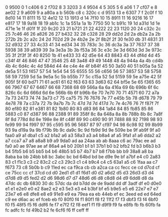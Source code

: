 0 9500 0
1 c406 6
2 f702 8
3 3203 3
4 9504 4
5 305 5
6 a06 1
7 cf07 e
8 ae02 2
9 a609 9
a a80a a
b 560b c8
c 320c c
d 9513 13
e 6307 7
f 2c0f f
10 8d10 14
11 8111 15
12 4e12 12
13 1913 d
14 7f10 10
15 8911 11
16 9216 16
17 e817 17
18 9a18 18
19 ab1c 1c
1a 551a 1a
1b 7750 50
1c b91c 19
1d a31d 1d
1e 471e 1e
1f d01f 1f
20 9c20 23
21 b721 21
22 4222 22
23 1120 20
24 c32c 2c
25 7c46 46
26 a826 26
27 b432 32
28 c328 28
29 dd2d 2d
2a db2a 2a
2b 272b 2b
2c a2c 24
2d 702d 29
2e 4b2e 2e
2f 8b2f 2f
30 fe30 db
31 4831 31
32 d932 27
33 4c33 41
34 ed34 34
35 783c 3c
36 dc3a 3a
37 7637 37
38 5938 38
39 a839 39
3a 3e3a 3b
3b f53a 36
3c e3c 3e
3d 663d 3d
3e 973c 35
3f 2f3f 3f
40 8250 1b
41 e433 33
42 d5e 64
43 8843 43
44 df4d 4d
45 c34f 4f
46 846 47
47 3546 25
48 3a48 49
49 1448 48
4a 944a 4a
4b cd4b 4b
4c 6d4c 4c
4d 584d 44
4e c4e 4e
4f b84f 45
50 3a50 40
51 b05a 5a
52 de5a 51
53 f457 57
54 1e54 54
55 6555 55
56 c656 56
57 3857 53
58 5758 58
59 7259 5d
5a 9e5a 5c
5b b55b 77
5c c15a 52
5d 5159 59
5e a75e 42
5f 905f 5f
60 bd71 71
61 ac61 61
62 f63 63
63 3d63 62
64 bf5e 5e
65 f365 65
66 7967 67
67 6467 66
68 7368 68
69 566a 6a
6a 416a 69
6b 696b 6f
6c 826c 6c
6d 666d 6d
6e 566b 6b
6f b96b 6e
70 7e70 70
71 4571 60
72 a7a 7a
73 2473 74
74 3a73 c7
75 ca75 75
76 7676 7e
77 e45b 5b
78 d678 79
79 4e78 78
7a c37a 72
7b 9a7b 7b
7c 47d 7d
7d 417d 7c
7e 4c76 76
7f f87f 7f
80 ef80 82
81 e381 81
82 1b80 80
83 d83 86
84 1a84 84
85 fb85 85
86 5883 c0
87 d387 96
88 2388 91
89 358f 8c
8a 648a 8a
8b 788b 8b
8c 7a8f 8f
8d 778d 8d
8e 198e 8e
8f c48f 89
90 c490 90
91 7488 88
92 7198 98
93 fe99 99
94 f997 97
95 c595 95
96 5687 87
97 cf97 94
98 6c98 92
99 8b99 93
9a d19a 9a
9b f79b 9b
9c da9c 9c
9d fb9d 9d
9e 509e be
9f ab9f 9f
a0 faa0 a9
a1 dba1 c5
a2 b1a2 a6
a3 58a3 a3
a4 b8a4 af
a5 9fa1 a1
a6 dda2 a2
a7 cca7 a7
a8 a8a8 b9
a9 9da0 ad
aa 24aa ab
ab 8aaa c6
ac 79ac ee
ad fa0 a0
ae 97ae ae
af 86a4 a4
b0 20b1 b1
b1 37b1 b0
b2 bfb2 fd
b3 b6b3 b3
b4 5fb5 b6
b5 bb5 b4
b6 48b5 b5
b7 4b7 b7
b8 f7bb bb
b9 38a8 a8
ba 8aba ba
bb 24bb b8
bc 3abc bc
bd 64bd bd
be d9e 9e
bf a7bf e4
c0 2a83 83
c1 f1c3 c3
c2 83c2 c2
c3 29c3 c1
c4 b9c4 c4
c5 63a1 a5
c6 1faa aa
c7 f673 73
c8 5b0b b
c9 11ed ec
ca f9ca cb
cb a2ca ca
cc fecc ce
cd d7cd cf
ce 75cc cc
cf 37cd cd
d0 2ed1 d1
d1 f6d1 d0
d2 a6d2 d5
d3 26d3 d3
d4 d7d8 d9
d5 fed2 d2
d6 98d6 d7
d7 48d6 d6
d8 c8d8 d4
d9 6dd8 d8
da 47dc dc
db 6830 30
dc 57dc da
dd b7dd de
de 9add dd
df 3adf df
e0 d0e0 e1
e1 e2e0 e0
e2 8ae2 e2
e3 5e3 e3
e4 b3bf bf
e5 b9e5 e5
e6 22e7 e7
e7 23e7 e6
e8 dfe8 e8
e9 91e9 e9
ea 79ea ea
eb 44eb ef
ec 3eed ed
ed 64ed c9
ee d6ac ac
ef fceb eb
f0 80f0 f4
f1 80f1 f8
f2 11f2 f7
f3 dbf3 f3
f4 6bf0 f0
f5 48f5 f5
f6 ddf6 fe
f7 e7f2 f2
f8 eef1 f1
f9 d9f9 f9
fa e8fb fb
fb 60fb fa
fc adfc fc
fd 49b2 b2
fe 6cf6 f6
ff ceff ff
